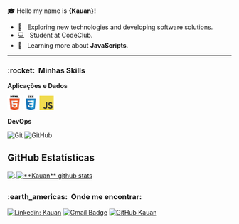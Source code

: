 🎓 Hello my name is <strong>{Kauan}!</strong>
- 🤔 &nbsp; Exploring new technologies and developing software solutions.
- 💻 &nbsp; Student at CodeClub.
- 🌱 &nbsp; Learning more about **JavaScripts**.

----

<h3> :rocket: &nbsp;Minhas Skills </h3>

**Aplicações e Dados**


<code><img height="32" src="https://raw.githubusercontent.com/github/explore/80688e429a7d4ef2fca1e82350fe8e3517d3494d/topics/html/html.png" alt="HTML5"/></code>
<code><img height="32" src="https://raw.githubusercontent.com/github/explore/80688e429a7d4ef2fca1e82350fe8e3517d3494d/topics/css/css.png" alt="CSS"/></code>
<code><img height="32" src="https://raw.githubusercontent.com/github/explore/80688e429a7d4ef2fca1e82350fe8e3517d3494d/topics/javascript/javascript.png" alt="Javascript"/></code>



**DevOps**

  ![Git](https://img.shields.io/badge/-Git-333333?style=flat&logo=git)
  ![GitHub](https://img.shields.io/badge/-GitHub-333333?style=flat&logo=github)



## **GitHub Estatísticas**

<a href="https://github.com/KauanSouzaa">
  <img align="center" src="https://github-readme-stats.vercel.app/api/top-langs/?username=KauanSouzaa&theme=dark&hide_langs_below=1" />
</a>

<a href="https://github.com/KauanSouzaa">
 <img align="center" src="https://github-readme-stats.vercel.app/api?username=KauanSouzaa&show_icons=true&theme=dark&line_height=27" alt="**Kauan** github stats"/>
</a>


##


<h3> :earth_americas: &nbsp;Onde me encontrar: </h3> 

[![Linkedin: Kauan](https://img.shields.io/badge/-Kauan-blue?style=flat-square&logo=Linkedin&logoColor=white&link=https://www.linkedin.com/in/kauan-pires-66bb34218/)](https://www.linkedin.com/in/kauan-pires-66bb34218/)
[![Gmail Badge](https://img.shields.io/badge/-kauansoouza066@gmail.com-006bed?style=flat-square&logo=Gmail&logoColor=white&link=mailto:kauansoouza066@gmail.com)](mailto:kauansoouza066@gmail.com)
[![GitHub Kauan]( https://img.shields.io/github/followers/KauanSouzaa?label=follow&style=social)](https://github.com/KauanSouzaa)

